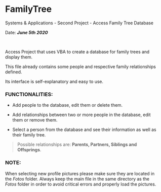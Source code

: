 # FamilyTree
Systems &amp; Applications - Second Project - Access Family Tree Database

Date: ***June 5th 2020***

<br />

Access Project that uses VBA to create a database for family trees and display them.

This file already contains some people and respective family relationships defined.

Its interface is self-explanatory and easy to use.

### **FUNCTIONALITIES:**

- Add people to the database, edit them or delete them.

- Add relationships between two or more people in the database, edit them or remove them. 

- Select a person from the database and see their information as well as their family tree.

> Possible relationships are: **Parents, Partners, Siblings and Offsprings**.

### **NOTE:**

When selecting new profile pictures please make sure they are located in the *Fotos* folder.
Always keep the main file in the same directory as the *Fotos* folder in order to avoid critical errors and properly load the pictures.
